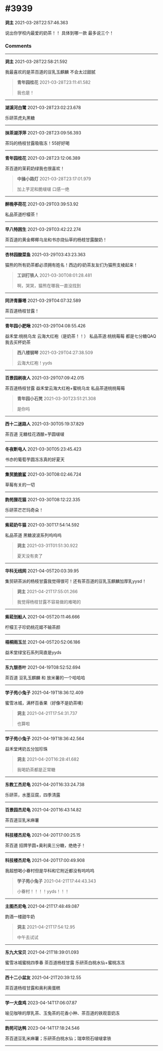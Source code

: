 # #3939

**洞主** 2021-03-28T22:57:46.363

说出你学校内最爱的奶茶！！
具体到哪一款 最多说三个！

### Comments

---

**洞主** 2021-03-28T22:58:21.592

我最喜欢的是茶百道的豆乳玉麒麟 
不会太过甜腻

> **青年园桂花** 2021-03-28T23:11:41.582
> 
> 我也是！


---

**湖溪河白鹭** 2021-03-28T23:02:23.678

乐研茶虎丸黑糖

---

**抹茶湖浮萍** 2021-03-28T23:09:56.393

茶玛的杨枝甘露吸吸冻！55好好喝

---

**青年园桂花** 2021-03-28T23:12:06.389

茶百道的茉莉奶绿我也很喜欢！

> **中操小路灯** 2021-03-28T23:17:01.979
> 
> 加上芋泥和脆啵啵  口感一绝


---

**醉晚亭荷花** 2021-03-29T03:39:53.92

私品茶道柠檬茶！

---

**早八特困生** 2021-03-29T03:42:22.274

茶百道的黄金椰椰乌龙和书亦烧仙草的杨枝甘露酸奶！

---

**杏林园酸菜鱼** 2021-03-29T03:43:23.363

猫熊的所有奶茶都必须拥有姓名！西边的i奶茶友友们为猫熊支棱起来！

> **工训打铁人** 2021-03-30T08:01:28.481
> 
> 啊，哭哭，猫熊在哪我一直没找到


---

**同济青藤塔** 2021-03-29T04:07:32.589

茶百道杨枝甘露！

---

**青年园小肥啾** 2021-03-29T04:08:55.426

益禾堂:桃桃乌龙    云海大红袍（是奶茶！！）   私品茶道:桃桃莓莓   都是七分糖QAQ我去买杯奶茶

> **西八楼钢琴** 2021-03-29T04:27:38.509
> 
> 云海大红袍！yyds


---

**百景园刷夜人** 2021-03-29T07:09:42.015

茶百道杨枝甘露 
益禾堂云海大红袍+蜜桃乌龙
私品茶道桃桃莓莓

> **青年园小石凳** 2021-03-30T23:51:21.308
> 
> 是你吗


---

**西十二迷路人** 2021-03-30T05:19:37.829

茶百道  无糖桂花酒酿+芋圆啵啵

---

**冬夜断电人** 2021-03-30T05:23:45.423

书亦的葡萄芋圆冻冻真的好夏天

---

**集贸脆脆鲨** 2021-03-30T08:02:46.724

草莓有关的一切

---

**韵苑狸花猫** 2021-03-30T08:12:22.335

乐研茶芒芒玛奇朵！

---

**紫菘奶牛猫** 2021-03-30T17:54:14.592

私品茶道 黑糖波波系列呜呜呜

> **洞主** 2021-03-31T01:51:30.922
> 
> 夏天没有卖了


---

**华科无线网** 2021-04-05T20:03:39.95

集贸研茶派的杨枝甘露我觉得很可！还有茶百道的豆乳玉麒麟加厚乳yysd！

> **洞主** 2021-04-21T17:55:01.266
> 
> 我觉得杨枝甘露不容易做的难喝的


---

**紫菘划船人** 2021-04-05T20:11:46.666

柠檬王子珍奶桃花姬不输茶颜

---

**梧桐雨玉兰** 2021-04-05T20:52:06.186

益禾堂绿宝石系列简直是yyds

---

**东九银杏叶** 2021-04-19T08:52:52.694

茶百道 豆乳玉麒麟 和 放米薯的一个哈哈哈

---

**学子苑小兔子** 2021-04-19T18:36:12.409

蜜雪冰城，满杯百香果（好像不是奶茶噢）

> **洞主** 2021-04-21T17:54:31.737
> 
> 也算啦


---

**学子苑小兔子** 2021-04-19T18:36:42.564

益禾堂烤奶五分加珍珠

> **洞主** 2021-04-20T16:28:41.682
> 
> 我喝奶茶都是正常糖


---

**东教工杰尼龟** 2021-04-20T16:33:24.738

乐研茶，水墨豆腐，四季清露

---

**百景园杰尼龟** 2021-04-20T16:43:14.82

茶百道豆乳米麻薯

---

**科技楼杰尼龟** 2021-04-20T17:00:25.15

茶百道 招牌芋圆+奥利奥三分糖，绝绝子！

---

**科技楼杰尼龟** 2021-04-20T17:00:49.908

我超想喝小眷村但是华科和它附近都没有呜呜呜

> **学子苑小兔子** 2021-04-21T17:44:43.343
> 
> 小眷村！！！！yyds！！！


---

**主图杰尼龟** 2021-04-21T17:48:49.087

韵酒一楼甜牛奶

> **洞主** 2021-04-21T17:54:12.95
> 
> 中午去试试


---

**东九大宝贝** 2021-04-21T18:39:01.093

蜜雪冰城蜜桃四季春
茶百道杨枝甘露
乐研茶白桃水仙+蜜桃冻冻

---

**西十二小盆友** 2021-04-21T20:39:12.55

茶百道杨枝甘露和奥利奥蛋糕

---

**学一大盘鸡** 2023-04-14T17:06:07.87

喻见咖啡的厚乳茶、玉兔茶的花香小种、茶百道的铁观音奶冻

---

**韵苑可达鸭** 2023-04-14T17:18:24.546

茶百道豆乳米麻薯；乐研茶白桃水仙；瑞幸陨石啵啵拿铁

---

